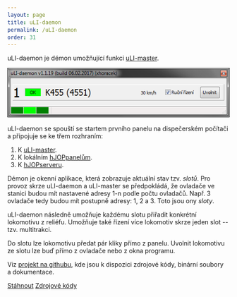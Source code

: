 ```yaml
---
layout: page
title: uLI-daemon
permalink: /uLI-daemon
order: 31
---
```


uLI-daemon je démon umožňující funkci [uLI-master](/uLI-master).

![uLI-daemon](/assets/img/uLI-daemon.png)

uLI-daemon se spouští se startem prvního panelu na dispečerském počítači a
připojuje se ke třem rozhraním:

 1. K [uLI-master](/uLI-master).
 2. K lokálním [hJOPpanelům](/hJOPpanel).
 3. K [hJOPserveru](/hJOPserver).

Démon je okenní aplikace, která zobrazuje aktuální stav tzv. *slotů*. Pro provoz
skrze uLI-daemon a uLI-master se předpokládá, že ovladače ve stanici budou mít
nastavené adresy 1-n podle počtu ovladačů. Např. 3 ovladače tedy budou mít
postupně adresy: 1, 2 a 3. Toto jsou ony *sloty*.

uLI-daemon následně umožňuje každému slotu přiřadit konkrétní lokomotivu
z reliéfu. Umožňuje také řízení více lokomotiv skrze jeden slot -- tzv.
multitrakci.

Do slotu lze lokomotivu předat pár kliky přímo z panelu. Uvolnit lokomotivu ze
slotu lze buď přímo z ovladače nebo z okna programu.

Viz [projekt na githubu](https://github.com/kmzbrnoI/uLI-daemon), kde jsou
k dispozici zdrojové kódy, binární soubory a dokumentace.

<a class="btn" href="https://github.com/kmzbrnoI/uLI-daemon/releases">Stáhnout</a>
<a class="btn" href="https://github.com/kmzbrnoI/uLI-daemon">Zdrojové kódy</a>
